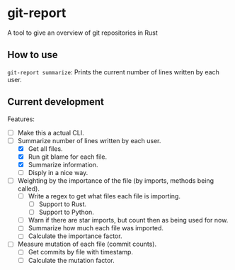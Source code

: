 # git-report
A tool to give an overview of git repositories in Rust

## How to use

`git-report summarize`: Prints the current number of lines written by each user.

## Current development

Features:
- [ ] Make this a actual CLI.
- [ ] Summarize number of lines written by each user.
    - [x] Get all files.
    - [x] Run git blame for each file.
    - [x] Summarize information.
    - [ ] Disply in a nice way.
- [ ] Weighting by the importance of the file (by imports, methods being called).
    - [ ] Write a regex to get what files each file is importing.
        - [ ] Support to Rust.
        - [ ] Support to Python.
    - [ ] Warn if there are star imports, but count then as being used for now.
    - [ ] Summarize how much each file was imported.
    - [ ] Calculate the importance factor.
- [ ] Measure mutation of each file (commit counts).
    - [ ] Get commits by file with timestamp.
    - [ ] Calculate the mutation factor.

